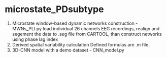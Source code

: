 # microstate_PDsubtype
1. Microstate window-based dynamic networks construction - MWNs_PLI.py
   load individual 26 channels EEG recordings, realign and segement the data to .seg file from CARTOOL, than construct networks using phase lag index
2. Derived spatial variability calculation 
   Defined formulas are .m file.
3. 3D-CNN model with a demo dataset - CNN_model.py
